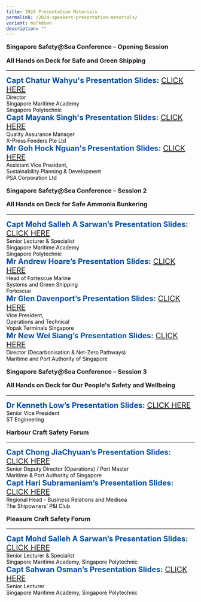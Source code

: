 ```yaml
---
title: 2024 Presentation Materials
permalink: /2024-speakers-presentation-materials/
variant: markdown
description: ""
---
```

<div>
  <h3>Singapore Safety@Sea Conference – Opening Session</h3>
	<h3>All Hands on Deck for Safe and Green Shipping</h3>
</div>
<div class="mb-5 pb-5">
<hr class="my-5">	
<div class="speaker-name text-ellipsis"><strong class="mr-5">Capt Chatur Wahyu's Presentation Slides:</strong> 
	<a href="/files/Presentation 2024/Opening Session/Capt Chatur Wahyu_s Presentation Slides.pdf" target="_new" class="ml-5">CLICK HERE <i class="sgds-icon sgds-icon-arrow-right is-size-4 ml-3"></i></a>	</div>
<div class="text-ellipsis speaker-position">Director<br>Singapore Maritime Academy</div>
<div class="text-ellipsis speaker-company mb-3">Singapore Polytechnic</div>

<div class="speaker-name text-ellipsis"><strong class="mr-5">Capt Mayank Singh's Presentation Slides:</strong> 
	<a href="/files/Presentation 2024/Opening Session/Capt Mayank Singh_s Presentation Slides.pdf" target="_new" class="ml-5">CLICK HERE <i class="sgds-icon sgds-icon-arrow-right is-size-4 ml-3"></i></a>	</div>
<div class="text-ellipsis speaker-position">Quality Assurance Manager</div>
<div class="text-ellipsis speaker-company mb-3">X-Press Feeders Pte Ltd</div>

<div class="speaker-name text-ellipsis"><strong class="mr-5">Mr Goh Hock Nguan's Presentation Slides:</strong> 
	<a href="/files/Presentation 2024/Opening Session/Mr Hock Nguan_s Presentation Slides.pdf" target="_new" class="ml-5">CLICK HERE <i class="sgds-icon sgds-icon-arrow-right is-size-4 ml-3"></i></a>	</div>
<div class="text-ellipsis speaker-position">Assistant Vice President, <br> Sustainability Planning & Development</div>
<div class="text-ellipsis speaker-company mb-3">PSA Corporation Ltd</div>

</div>

<div>
  <h3>Singapore Safety@Sea Conference – Session 2</h3>
	<h3>All Hands on Deck for Safe Ammonia Bunkering</h3>
</div>
<div class="mb-5 pb-5">
<hr class="my-5">	
<div class="speaker-name text-ellipsis"><strong class="mr-5">Capt Mohd Salleh A Sarwan’s Presentation Slides:</strong> 
	<a href="/files/Presentation 2024/Session 2/Capt Mohd Salleh A Sarwan_s Presentation Slides.pdf" target="_new" class="ml-5">CLICK HERE <i class="sgds-icon sgds-icon-arrow-right is-size-4 ml-3"></i></a>	</div>
<div class="text-ellipsis speaker-position">Senior Lecturer & Specialist<br>Singapore Maritime Academy</div>
<div class="text-ellipsis speaker-company mb-3">Singapore Polytechnic</div>

	
<div class="speaker-name text-ellipsis"><strong class="mr-5">Mr Andrew Hoare’s Presentation Slides:</strong> 
	<a href="/files/Presentation 2024/Session 2/Mr Andrew Hoare_s Presentation Slides.pdf" target="_new" class="ml-5">CLICK HERE <i class="sgds-icon sgds-icon-arrow-right is-size-4 ml-3"></i></a>	</div>
<div class="text-ellipsis speaker-position">Head of Fortescue Marine<br>Systems and Green Shipping</div>
<div class="text-ellipsis speaker-company mb-3">Fortescue</div>
	
<div class="speaker-name text-ellipsis mt-3"><strong class="mr-5">Mr Glen Davenport’s Presentation Slides:</strong> 
	<a href="/files/Presentation 2024/Session 2/Mr Glen Davenport_s Presentation Slides.pdf" target="_new" class="ml-5">CLICK HERE <i class="sgds-icon sgds-icon-arrow-right is-size-4 ml-3"></i></a>	</div>
<div class="text-ellipsis speaker-position">Vice President,<br>Operations and Technical</div>
<div class="text-ellipsis speaker-company mb-3">Vopak Terminals Singapore</div>

<div class="speaker-name text-ellipsis"><strong class="mr-5">Mr New Wei Siang’s Presentation Slides:</strong> 
	<a href="/files/Presentation 2024/Session 2/Mr New Wei Siang_s Presentation Slides.pdf" target="_new" class="ml-5">CLICK HERE <i class="sgds-icon sgds-icon-arrow-right is-size-4 ml-3"></i></a>	</div>
<div class="text-ellipsis speaker-position">Director (Decarbonisation & Net-Zero Pathways)</div>
<div class="text-ellipsis speaker-company mb-3">Maritime and Port Authority of Singapore</div>

</div>

<div>
  <h3>Singapore Safety@Sea Conference – Session 3</h3>
	<h3>All Hands on Deck for Our People's Safety and Wellbeing</h3>
</div>
<div class="mb-5 pb-5">
<hr class="my-5">	
<div class="speaker-name text-ellipsis"><strong class="mr-5">Dr Kenneth Low’s Presentation Slides:</strong> 
	<a href="/files/Presentation 2024/Session 3/Dr Kenneth Low_s Presentation Slide.pptx.pdf" target="_new" class="ml-5">CLICK HERE <i class="sgds-icon sgds-icon-arrow-right is-size-4 ml-3"></i></a>	</div>
<div class="text-ellipsis speaker-position">Senior Vice President</div>
<div class="text-ellipsis speaker-company mb-3">ST Engineering</div>
</div>

<div>
  <h3>Harbour Craft Safety Forum</h3>
</div>
<div class="mb-5 pb-5">
<hr class="my-5">	
<div class="speaker-name text-ellipsis"><strong class="mr-5">Capt Chong JiaChyuan’s Presentation Slides:</strong> 
	<a href="/files/Presentation 2024/Harbour Craft/Capt Chong Jia Chyuan's Presentation Slides.pdf" target="_new" class="ml-5">CLICK HERE <i class="sgds-icon sgds-icon-arrow-right is-size-4 ml-3"></i></a>	</div>
<div class="text-ellipsis speaker-position">Senior Deputy Director (Operations) / Port Master</div>
<div class="text-ellipsis speaker-company mb-3">Maritime & Port Authority of Singapore</div>

 <div class="speaker-name text-ellipsis"><strong class="mr-5">Capt Hari Subramaniam’s Presentation Slides:</strong> 
	<a href="/files/Presentation 2024/Harbour Craft/Capt Hari Subramaniam_s Presentation Slides​​​​.pdf" target="_new" class="ml-5">CLICK HERE <i class="sgds-icon sgds-icon-arrow-right is-size-4 ml-3"></i></a>	</div>
<div class="text-ellipsis speaker-position">Regional Head - Business Relations and Medisea</div>
<div class="text-ellipsis speaker-company mb-3">The Shipowners’ P&I Club</div>
</div>

<div>
  <h3>Pleasure Craft Safety Forum</h3>
</div>
<div class="mb-5 pb-5">
<hr class="my-5">	
<div class="speaker-name text-ellipsis"><strong class="mr-5">Capt Mohd Salleh A Sarwan’s Presentation Slides:</strong> 
	<a href="/files/Presentation 2024/Pleasure Craft/Capt Mohd Salleh A Sarwan_s Presentation Slide.pdf" target="_new" class="ml-5">CLICK HERE <i class="sgds-icon sgds-icon-arrow-right is-size-4 ml-3"></i></a>	</div>
<div class="text-ellipsis speaker-position">Senior Lecturer & Specialist</div>
<div class="text-ellipsis speaker-company mb-3">Singapore Maritime Academy, Singapore Polytechnic</div>

 <div class="speaker-name text-ellipsis"><strong class="mr-5">Capt Sahwan Osman’s Presentation Slides:</strong> 
	<a href="/files/Presentation 2024/Pleasure Craft/Capt Sahwan Osman_s Presentation Slides.pdf" target="_new" class="ml-5">CLICK HERE <i class="sgds-icon sgds-icon-arrow-right is-size-4 ml-3"></i></a>	</div>
<div class="text-ellipsis speaker-position">Senior Lecturer</div>
<div class="text-ellipsis speaker-company mb-3">Singapore Maritime Academy, Singapore Polytechnic</div>

</div>

<style type="text/css"> 
.is-left{
text-align: left;
}
.bg-light {
background-color: #fff !important;
box-shadow: 5px 0 6px -4px rgb(195 195 195 / 80%), -5px 0 6px -4px rgb(195 195 195 / 80%);
}
.p-4 {
padding: 1.5rem!important;
}
.speaker-role small{
font-size: 11px;
text-transform: capitalize;
}
.speaker-name {
font-size: 1.25rem;
}
.text-ellipsis {
/* white-space: nowrap; */
color: #000;
overflow: hidden;
text-overflow: ellipsis;
}
.font {
font-size: 14px;
}
h4{
font-weight: 500; 
color: #337B9A !important;
}
.content a { text-decoration: none;  font-size:16px; }
.speaker-name{  color: #004f9f;}
.content strong{ color: #004f9f;}
h3{ margin-top:1rem !important;}
.text-red{color:red;}
</style>
